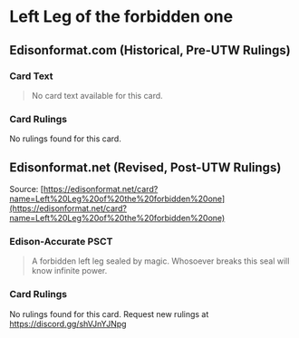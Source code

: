 # Left Leg of the forbidden one

## Edisonformat.com (Historical, Pre-UTW Rulings)

### Card Text

> No card text available for this card.

### Card Rulings

No rulings found for this card.

## Edisonformat.net (Revised, Post-UTW Rulings)

Source: [https://edisonformat.net/card?name=Left%20Leg%20of%20the%20forbidden%20one](https://edisonformat.net/card?name=Left%20Leg%20of%20the%20forbidden%20one)

### Edison-Accurate PSCT

> A forbidden left leg sealed by magic. Whosoever breaks this seal will know infinite power.

### Card Rulings

No rulings found for this card. Request new rulings at https://discord.gg/shVJnYJNpg
            